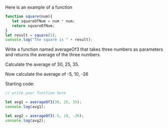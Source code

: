 Here is an example of a function 
```js
function square(num){
   let squareOfNum = num * num;
   return squareOfNum;
}
let result = square(5);
console.log("The square is " + result);
```
Write a function named averageOf3 that takes three numbers as parameters and returns the average of the three numbers.

Calculate the average of 30, 25, 35.

Now calculate the average of -5, 10, -26

Starting code:
```js
// write your function here

let avg1 = averageOf3(30, 25, 35);
console.log(avg1);

let avg2 = averageOf3(-5, 10, -26);
console.log(avg2);
```
